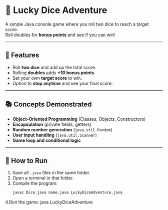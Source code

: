 # 🎲 Lucky Dice Adventure

A simple Java console game where you roll two dice to reach a target score.  
Roll doubles for **bonus points** and see if you can win!

---

## 📌 Features
- Roll **two dice** and add up the total score.
- Rolling **doubles** adds **+10 bonus points**.
- Set your own **target score** to win.
- Option to **stop anytime** and see your final score.

---

## 📚 Concepts Demonstrated
- **Object-Oriented Programming** (Classes, Objects, Constructors)
- **Encapsulation** (private fields, getters)
- **Random number generation** (`java.util.Random`)
- **User input handling** (`java.util.Scanner`)
- **Game loop and conditional logic**


---

## 🚀 How to Run
1. Save all `.java` files in the same folder.
2. Open a terminal in that folder.
3. Compile the program:
   ```bash
   javac Dice.java Game.java LuckyDiceAdventure.java
4.Run the game:
  java LuckyDiceAdventure
